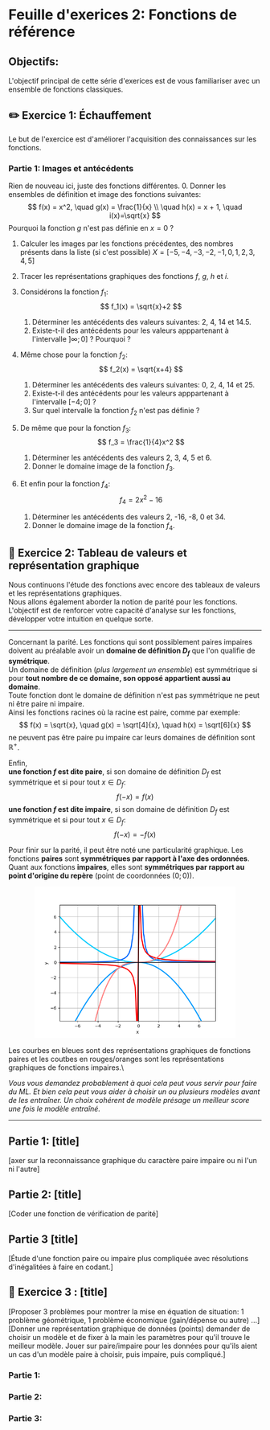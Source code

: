 # Feuille d'exerices 2: Fonctions de référence

## Objectifs:
L'objectif principal de cette série d'exerices est de vous familiariser avec un ensemble de fonctions classiques.

## :pencil2: Exercice 1: Échauffement
Le but de l'exercice est d'améliorer l'acquisition des connaissances sur les fonctions.
### Partie 1: Images et antécédents
Rien de nouveau ici, juste des fonctions différentes.
0. Donner les ensembles de définition et image des fonctions suivantes:
$$
f(x) = x^2, \quad g(x) = \frac{1}{x} \\
\quad h(x) = x + 1, \quad i(x)=\sqrt{x}
$$
Pourquoi la fonction $g$ n'est pas définie en $x=0$ ?
1. Calculer les images par les fonctions précédentes, des nombres présents dans la liste (si c'est possible) $X = [-5, -4, -3, -2, -1, 0, 1, 2, 3, 4, 5]$
2. Tracer les représentations graphiques des fonctions $f$, $g$, $h$ et $i$.
3. Considérons la fonction $f_1$:
   $$
   f_1(x) = \sqrt{x}+2
   $$
   1. Déterminer les antécédents des valeurs suivantes: 2, 4, 14 et 14.5.
   2. Existe-t-il des antécédents pour les valeurs apppartenant à l'intervalle $]\infty ; 0]$ ? Pourquoi ?
4. Même chose pour la fonction $f_2$:
   $$
   f_2(x) = \sqrt{x+4} 
   $$
   1. Déterminer les antécédents des valeurs suivantes: 0, 2, 4, 14 et 25.
   2. Existe-t-il des antécédents pour les valeurs apppartenant à l'intervalle $[-4 ; 0]$ ?
   3. Sur quel intervalle la fonction $f_2$ n'est pas définie ?
5. De même que pour la fonction $f_3$:
   $$
   f_3 = \frac{1}{4}x^2
   $$
   1. Déterminer les antécédents des valeurs 2, 3, 4, 5 et 6.
   2. Donner le domaine image de la fonction $f_3$.

6. Et enfin pour la fonction $f_4$:
   $$
   f_4 = 2x^2 - 16
   $$
   1. Déterminer les antécédents des valeurs 2, -16, -8, 0 et 34.
   2. Donner le domaine image de la fonction $f_4$.

## :snake: Exercice 2: Tableau de valeurs et représentation graphique
Nous continuons l'étude des fonctions avec encore des tableaux de valeurs et les représentations graphiques.\
Nous allons également aborder la notion de parité pour les fonctions.\
L'objectif est de renforcer votre capacité d'analyse sur les fonctions, développer votre intuition en quelque sorte.

---
Concernant la parité.
Les fonctions qui sont possiblement paires impaires doivent au préalable avoir un **domaine de définition $D_f$** que l'on qualifie de **symétrique**.\
Un domaine de définition (*plus largement un ensemble*) est symmétrique si pour **tout nombre de ce domaine, son opposé appartient aussi au domaine**.\
Toute fonction dont le domaine de définition n'est pas symmétrique ne peut ni être paire ni impaire.\
Ainsi les fonctions racines où la racine est paire, comme par exemple:
$$
f(x) = \sqrt{x}, \quad g(x) = \sqrt[4]{x}, \quad h(x) = \sqrt[6]{x}
$$
ne peuvent pas être paire pu impaire car leurs domaines de définition sont $\mathbb{R}^+$.

Enfin,\
**une fonction $f$ est dite paire**, si son domaine de définition $D_f$ est symmétrique et si pour tout $x\in D_f$:
$$
f(-x) = f(x)
$$
**une fonction $f$ est dite impaire**, si son domaine de définition $D_f$ est symmétrique et si pour tout $x\in D_f$:
$$
f(-x) = - f(x)
$$

Pour finir sur la parité, il peut être noté une particularité graphique.
Les fonctions **paires** sont **symmétriques par rapport à l'axe des ordonnées**.\
Quant aux fonctions **impaires**, elles sont **symmétriques par rapport au point d'origine du repère** (point de coordonnées $(0; 0)$).

<p align="center">
<img src="assets/serie_2_exo_2_figure_1.png" width="400" alt="exemple exo 1" />
</p>
Les courbes en bleues sont des représentations graphiques de fonctions paires et les coutbes en rouges/oranges sont les représentations graphiques de fonctions impaires.\

*Vous vous demandez probablement à quoi cela peut vous servir pour faire du ML. Et bien cela peut vous aider à choisir un ou plusieurs modèles avant de les entraîner.
Un choix cohérent de modèle présage un meilleur score une fois le modèle entraîné.*

---
## Partie 1: [title]
[axer sur la reconnaissance graphique du caractère paire impaire ou ni l'un ni l'autre]

## Partie 2: [title]
[Coder une fonction de vérification de parité]

## Partie 3 [title]
[Étude d'une fonction paire ou impaire plus compliquée avec résolutions d'inégalitées à faire en codant.]

## :snake: Exercice 3 : [title]
[Proposer 3 problèmes pour montrer la mise en équation de situation: 1 problème géométrique, 1 problème économique (gain/dépense ou autre) ...]
[Donner une représentation graphique de données (points) demander de choisir un modèle et de fixer à la main les paramètres pour qu'il trouve le meilleur modèle. Jouer sur paire/impaire pour les données pour qu'ils aient un cas d'un modèle paire à choisir, puis impaire, puis compliqué.]

### Partie 1: 


### Partie 2: 


### Partie 3: 

